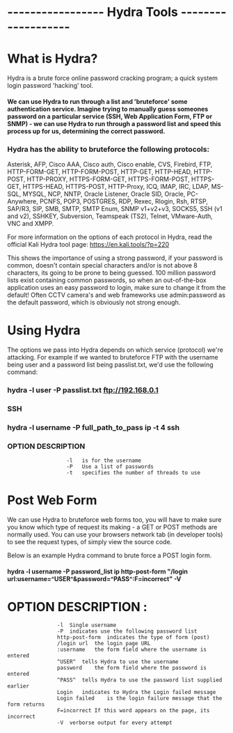 



# ----------------- Hydra Tools -------------------

# What is Hydra?
Hydra is a brute force online password cracking program; a quick system login password 'hacking' tool.

#### We can use Hydra to run through a list and 'bruteforce' some authentication service. Imagine trying to manually guess someones password on a particular service (SSH, Web Application Form, FTP or SNMP) - we can use Hydra to run through a password list and speed this process up for us, determining the correct password.

### Hydra has the ability to bruteforce the following protocols:
Asterisk, AFP, Cisco AAA, Cisco auth, Cisco enable, CVS, Firebird, FTP,  HTTP-FORM-GET, HTTP-FORM-POST, HTTP-GET, HTTP-HEAD, HTTP-POST, HTTP-PROXY, HTTPS-FORM-GET, HTTPS-FORM-POST, HTTPS-GET, HTTPS-HEAD, HTTPS-POST, HTTP-Proxy, ICQ, IMAP, IRC, LDAP, MS-SQL, MYSQL, NCP, NNTP, Oracle Listener, Oracle SID, Oracle, PC-Anywhere, PCNFS, POP3, POSTGRES, RDP, Rexec, Rlogin, Rsh, RTSP, SAP/R3, SIP, SMB, SMTP, SMTP Enum, SNMP v1+v2+v3, SOCKS5, SSH (v1 and v2), SSHKEY, Subversion, Teamspeak (TS2), Telnet, VMware-Auth, VNC and XMPP.

For more information on the options of each protocol in Hydra, read the official Kali Hydra tool page: https://en.kali.tools/?p=220

This shows the importance of using a strong password, if your password is common, doesn't contain special characters and/or is not above 8 characters, its going to be prone to being guessed. 100 million password lists exist containing common passwords, so when an out-of-the-box application uses an easy password to login, make sure to change it from the default! Often CCTV camera's and web frameworks use admin:password as the default password, which is obviously not strong enough.


# Using Hydra
The options we pass into Hydra depends on which service (protocol) we're attacking. For example if we wanted to bruteforce FTP with the username being user and a password list being passlist.txt, we'd use the following command:

### hydra -l user -P passlist.txt ftp://192.168.0.1



### SSH

### hydra -l username -P full_path_to_pass ip -t 4 ssh

### OPTION	DESCRIPTION
                       -l	is for the username
                       -P	Use a list of passwords
                       -t	specifies the number of threads to use

# Post Web Form

We can use Hydra to bruteforce web forms too, you will have to make sure you know which type of request its making - a GET or POST methods are normally used. You can use your browsers network tab (in developer tools) to see the request types, of simply view the source code.

Below is an example Hydra command to brute force a POST login form.

#### hydra -l username -P password_list ip http-post-form "/login url:username=^USER^&password=^PASS^:F=incorrect" -V

# OPTION	DESCRIPTION :
                    -l	Single username
                    -P	indicates use the following password list
                    http-post-form	indicates the type of form (post)
                    /login url	the login page URL
                    :username	the form field where the username is entered
                    ^USER^	tells Hydra to use the username
                    password	the form field where the password is entered
                    ^PASS^	tells Hydra to use the password list supplied earlier
                    Login	indicates to Hydra the Login failed message
                    Login failed	is the login failure message that the form returns
                    F=incorrect	If this word appears on the page, its incorrect
                    -V	verborse output for every attempt
  
